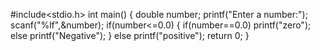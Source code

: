 #include<stdio.h>
int main()
{
double number;
printf("Enter a number:");
scanf("%lf",&number);
if(number<=0.0)
{
if(number==0.0)
printf("zero");
else
printf("Negative");
}
else
printf("positive");
return 0;
}

